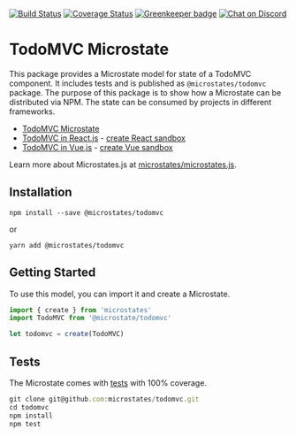 [![Build Status](https://travis-ci.com/microstates/todomvc.svg?branch=master)](https://travis-ci.com/microstates/todomvc) [![Coverage Status](https://coveralls.io/repos/github/microstates/todomvc/badge.svg?branch=tm%2Fupgrade-microstates)](https://coveralls.io/github/microstates/todomvc?branch=tm%2Fupgrade-microstates) [![Greenkeeper badge](https://badges.greenkeeper.io/microstates/todomvc.svg)](https://greenkeeper.io/) [![Chat on Discord](https://img.shields.io/discord/556202291586269214.svg)](http://bit.ly/microstates-discord)


# TodoMVC Microstate

This package provides a Microstate model for state of a TodoMVC component. It includes tests and is published as `@microstates/todomvc` package. The purpose of this package is to show how a Microstate can be distributed via NPM. The state can be consumed by projects in different frameworks.

* [TodoMVC Microstate](todomvc.js)
* [TodoMVC in React.js](sandboxes/react/App.js) - [create React sandbox](https://codesandbox.io/s/github/microstates/todomvc/tree/master/sandboxes/react)
* [TodoMVC in Vue.js](sandboxes/vue/src/App.vue) - [create Vue sandbox](https://codesandbox.io/s/github/microstates/todomvc/tree/master/sandboxes/vue)

Learn more about Microstates.js at [microstates/microstates.js](http://github.com/microstates/microstates.js).

## Installation

`npm install --save @microstates/todomvc`

or

`yarn add @microstates/todomvc`

## Getting Started

To use this model, you can import it and create a Microstate.

```js
import { create } from 'microstates'
import TodoMVC from '@microstate/todomvc'

let todomvc = create(TodoMVC)
```

## Tests

The Microstate comes with [tests](tests/todomvc-test.js) with 100% coverage.

```js
git clone git@github.com:microstates/todomvc.git
cd todomvc
npm install
npm test
```
